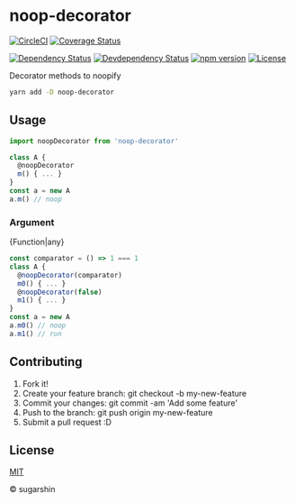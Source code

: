 # noop-decorator

[![CircleCI][circleci-image]][circleci-url]
[![Coverage Status][coveralls-image]][coveralls-url]

[![Dependency Status][david-image]][david-url]
[![Devdependency Status][david-dev-image]][david-dev-url]
[![npm version][npm-image]][npm-url]
[![License][license-image]][license-url]

Decorator methods to noopify

```sh
yarn add -D noop-decorator
```

## Usage

```js
import noopDecorator from 'noop-decorator'

class A {
  @noopDecorator
  m() { ... }
}
const a = new A
a.m() // noop
```

### Argument

{Function|any}

```js
const comparator = () => 1 === 1
class A {
  @noopDecorator(comparator)
  m0() { ... }
  @noopDecorator(false)
  m1() { ... }
}
const a = new A
a.m0() // noop
a.m1() // run
```

## Contributing

1. Fork it!
2. Create your feature branch: git checkout -b my-new-feature
3. Commit your changes: git commit -am 'Add some feature'
4. Push to the branch: git push origin my-new-feature
5. Submit a pull request :D

## License

[MIT][license-url]

© sugarshin

[circleci-image]: https://circleci.com/gh/sugarshin/noop-decorator/tree/master.svg?style=svg&circle-token=e41eafea4fc95c44f0be00be4aef0c18954891df
[circleci-url]: https://circleci.com/gh/sugarshin/noop-decorator/tree/master
[coveralls-image]: https://coveralls.io/repos/github/sugarshin/noop-decorator/badge.svg?branch=master
[coveralls-url]: https://coveralls.io/github/sugarshin/noop-decorator?branch=master
[npm-image]: https://img.shields.io/npm/v/noop-decorator.svg?style=flat-square
[npm-url]: https://www.npmjs.org/package/noop-decorator
[david-image]: https://david-dm.org/sugarshin/noop-decorator.svg?style=flat-square
[david-url]: https://david-dm.org/sugarshin/noop-decorator
[david-dev-image]: https://david-dm.org/sugarshin/noop-decorator/dev-status.svg?style=flat-square
[david-dev-url]: https://david-dm.org/sugarshin/noop-decorator#info=devDependencies
[license-image]: https://img.shields.io/:license-mit-blue.svg?style=flat-square
[license-url]: https://sugarshin.mit-license.org/a
